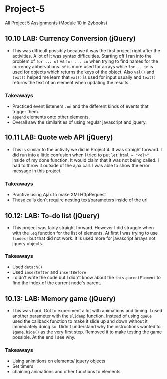 # Project-5
 All Project 5 Assignments (Module 10 in Zybooks)

## 10.10 LAB: Currency Conversion (jQuery)
- This was difficult possibly because it was the first project right after the activities. A lot of it was syntax difficulties. Starting off I ran into the problem of `for ... of` vs `for ... in` when trying to find names for the currency abbervations. `of` is more used for arrays while `for... in` is used for objects which returns the keys of the object. Also `val()` and `text()` helped me learn that `val()` is used for input usually and `text()` returns the text of an element when updating the results. 

### Takeaways
- Practiced event listeners `.on` and the different kinds of events that trigger them. 
- `append` elements onto other elements. 
- Overall saw the similarities of using regular javascript and jquery. 

## 10.11 LAB: Quote web API (jQuery)
- This is similar to the activity we did in Project 4. It was straight forward. I did run into a little confusion when I tried to put `let html = "<ol>"` inside of my done function. It would claim that it was not being called. I had to throw it outside of the ajax call. I was able to show the error message in this project. 

### Takeaways
- Practive using Ajax to make XMLHttpRequest
- These calls don't require nesting text/parameters inside of the url

## 10.12: LAB: To-do list (jQuery)
- This project was fairly straight forward. However I did struggle when with the `.eq` function for the list of elements. At first I was trying to use `[index]` but that did not work. It is used more for javascript arrays not jquery objects. 

### Takeaways
- Used `detach()`
- Used `insertAfter` and `insertBefore`
- I didn't write the code but I didn't know about the `this.parentElement` to find the index of the current node's parent. 

## 10.13: LAB: Memory game (jQuery)
- This was hard. Got to experiment a lot with animations and timing. I used another parameter with the `slideUp` function. Instead of using `queue` used the callback function to make it slide up and down without it immediately doing so. Didn't understand why the instructions wanted to `$game.hide()` as the very first step. Removed it to make testing the game possible. At the end I see why.

### Takeaways
- Using animitions on elements/ jquery objects
- Set timers 
- chaining animations and other functions to elements. 